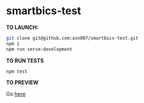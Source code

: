 smartbics-test
==============

__TO LAUNCH:__
```sh
git clone git@github.com:asn007/smartbics-test.git
npm i
npm run serve:development
```
__TO RUN TESTS__
```sh
npm test
```

__TO PREVIEW__

Go [here](https://build-tnmmsyjqss.now.sh/)
